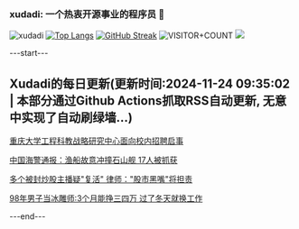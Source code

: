 ### xudadi: 一个热衷开源事业的程序员 👋

![xudadi](https://github-readme-stats-git-masterorgs-github-readme-stats-team.vercel.app/api?username=xudadi)
[![Top Langs](https://github-readme-stats.vercel.app/api/top-langs/?username=xudadi)](https://github.com/anuraghazra/github-readme-stats)
[![GitHub Streak](https://streak-stats.demolab.com?user=xudadi&locale=zh_Hans)](https://git.io/streak-stats)
![VISITOR+COUNT](https://komarev.com/ghpvc/?username=xudadi&label=VISITOR+COUNT)
![](https://raw.githubusercontent.com/xudadi/xudadi/main/assets/github-contribution-grid-snake.svg)


---start---

## Xudadi的每日更新(更新时间:2024-11-24 09:35:02 | 本部分通过Github Actions抓取RSS自动更新, 无意中实现了自动刷绿墙...)

[重庆大学工程科教战略研究中心面向校内招聘启事](https://www.gongkaoleida.com/article/2204866)

[中国海警通报：渔船故意冲撞石山舰 17人被抓获](https://m.163.com/news/article/JHN6DTP6053469LG.html)

[多个被封炒股主播疑"复活" 律师："股市黑嘴"将担责](https://m.163.com/news/article/JHN2S4A3053469M5.html)

[98年男子当冰雕师:3个月能挣三四万 过了冬天就换工作](https://m.163.com/news/article/JHMM3G2C0514R9OJ.html)

---end---
